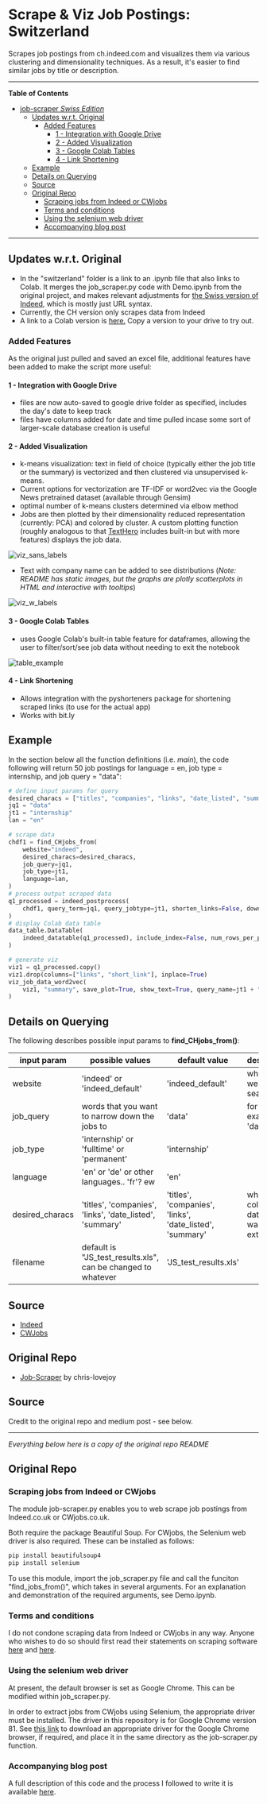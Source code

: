 # Scrape & Viz Job Postings: Switzerland

Scrapes job postings from ch.indeed.com and visualizes them via various clustering and dimensionality techniques. As a
result, it's easier to find similar jobs by title or description.

---
**Table of Contents**

<!-- TOC -->

- [job-scraper *Swiss Edition*](#job-scraper-swiss-edition)
  - [Updates w.r.t. Original](#updates-wrt-original)
    - [Added Features](#added-features)
      - [1 - Integration with Google Drive](#1---integration-with-google-drive)
      - [2 - Added Visualization](#2---added-visualization)
      - [3 - Google Colab Tables](#3---google-colab-tables)
      - [4 - Link Shortening](#4---link-shortening)
  - [Example](#example)
  - [Details on Querying](#details-on-querying)
  - [Source](#source)
  - [Original Repo](#original-repo)
    - [Scraping jobs from Indeed or CWjobs](#scraping-jobs-from-indeed-or-cwjobs)
    - [Terms and conditions](#terms-and-conditions)
    - [Using the selenium web driver](#using-the-selenium-web-driver)
    - [Accompanying blog post](#accompanying-blog-post)

<!-- /TOC -->
---

## Updates w.r.t. Original

- In the "switzerland" folder is a link to an .ipynb file that also links to Colab. It merges the job_scraper.py code
  with Demo.ipynb from the original project, and makes relevant adjustments
  for [the Swiss version of Indeed](https://ch.indeed.com/?from=gnav-jobsearch--jasx), which is mostly just URL syntax.
- Currently, the CH version only scrapes data from Indeed
- A link to a Colab version is [here.](https://colab.research.google.com/gist/pszemraj/66449f84e6ed3011146292a7e9d14681/job-scraper-upgraded-ch-edition.ipynb) Copy a
  version to your drive to try out.

### Added Features

As the original just pulled and saved an excel file, additional features have been added to make the script more useful:

#### 1 - Integration with Google Drive

- files are now auto-saved to google drive folder as specified, includes the day's date to keep track
- files have columns added for date and time pulled incase some sort of larger-scale database creation is useful

#### 2 - Added Visualization

- k-means visualization: text in field of choice (typically either the job title or the summary) is vectorized and then
  clustered via unsupervised k-means.
- Current options for vectorization are TF-IDF or word2vec via the Google News pretrained dataset (available through
  Gensim)
- optimal number of k-means clusters determined via elbow method
- Jobs are then plotted by their dimensionality reduced representation (currently: PCA) and colored by cluster. A custom
  plotting function (roughly analogous to that [TextHero](https://texthero.org/) includes built-in but with more
  features) displays the job data.

![viz_sans_labels](https://user-images.githubusercontent.com/74869040/119703148-87382280-be56-11eb-94d9-b5627947cf4b.png)

- Text with company name can be added to see distributions (*Note: README has static images, but the graphs are plotly
  scatterplots in HTML and interactive with tooltips*)

![viz_w_labels](https://user-images.githubusercontent.com/74869040/119703209-9d45e300-be56-11eb-88c2-453c395a60f3.png)

#### 3 - Google Colab Tables

- uses Google Colab's built-in table feature for dataframes, allowing the user to filter/sort/see job data without
  needing to exit the notebook

![table_example](https://user-images.githubusercontent.com/74869040/119703251-a46cf100-be56-11eb-9c42-e0381b82be3b.png)

#### 4 - Link Shortening

- Allows integration with the pyshorteners package for shortening scraped links (to use for the actual app)
- Works with bit.ly

## Example

In the section below all the function definitions (i.e. *main*), the code following will return 50 job postings for
language = en, job type = internship, and job query = "data":

```python
# define input params for query
desired_characs = ["titles", "companies", "links", "date_listed", "summary"]
jq1 = "data"
jt1 = "internship"
lan = "en"

# scrape data
chdf1 = find_CHjobs_from(
    website="indeed",
    desired_characs=desired_characs,
    job_query=jq1,
    job_type=jt1,
    language=lan,
)
# process output scraped data
q1_processed = indeed_postprocess(
    chdf1, query_term=jq1, query_jobtype=jt1, shorten_links=False, download_excel=True
)
# display Colab data table
data_table.DataTable(
    indeed_datatable(q1_processed), include_index=False, num_rows_per_page=20
)

# generate viz
viz1 = q1_processed.copy()
viz1.drop(columns=["links", "short_link"], inplace=True)
viz_job_data_word2vec(
    viz1, "summary", save_plot=True, show_text=True, query_name=jt1 + " in " + jq1
)

```

## Details on Querying

The following describes possible input params to **find_CHjobs_from()**:

| input param | possible values | default value | description |
|-------------|-----------------|---------------|-------------|
| website     | 'indeed' or 'indeed_default' | 'indeed_default' | which website to search |
| job_query | words that you want to narrow down the jobs to | 'data' | for example 'data' |
| job_type | 'internship' or 'fulltime' or 'permanent' | 'internship' | |
| language | 'en' or 'de' or other languages.. 'fr'? ew | 'en' | |
| desired_characs | 'titles', 'companies', 'links', 'date_listed', 'summary' | 'titles', 'companies', 'links', 'date_listed', 'summary' | what columns of data do you want to extract? |
| filename | default is "JS_test_results.xls", can be changed to whatever | 'JS_test_results.xls' | |

## Source

- [Indeed](http://www.indeed.com/)
- [CWJobs](http://www.cwjobs.co.uk/)

## Original Repo

- [Job-Scraper](<https://github.com/chris-lovejoy/job-scraper>) by chris-lovejoy

## Source

Credit to the original repo and medium post - see below.

---
*Everything below here is a copy of the original repo README*

## Original Repo

### Scraping jobs from Indeed or CWjobs

The module job-scraper.py enables you to web scrape job postings from Indeed.co.uk or CWjobs.co.uk.

Both require the package Beautiful Soup. For CWjobs, the Selenium web driver is also required. These can be installed as
follows:

```bash
pip install beautifulsoup4
pip install selenium
```

To use this module, import the job_scraper.py file and call the funciton "find_jobs_from()", which takes in several
arguments. For an explanation and demonstration of the required arguments, see Demo.ipynb.

### Terms and conditions

I do not condone scraping data from Indeed or CWjobs in any way. Anyone who wishes to do so should first read their
statements on scraping software [here](https://www.indeed.co.uk/legal)
and [here](https://www.cwjobs.co.uk/recruiters/terms).

### Using the selenium web driver

At present, the default browser is set as Google Chrome. This can be modified within job_scraper.py.

In order to extract jobs from CWjobs using Selenium, the appropriate driver must be installed. The driver in this
repository is for Google Chrome version 81.
See [this link](https://sites.google.com/a/chromium.org/chromedriver/downloads) to download an appropriate driver for
the Google Chrome browser, if required, and place it in the same directory as the job-scraper.py function.

### Accompanying blog post

A full description of this code and the process I followed to write it is
available [here](https://medium.com/@Chris.Lovejoy/automating-my-job-search-with-python-ee2b465c6a8f).
